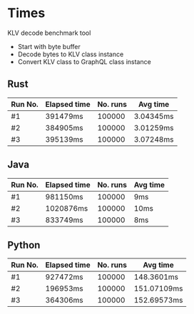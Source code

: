 # Times

KLV decode benchmark tool

- Start with byte buffer
- Decode bytes to KLV class instance
- Convert KLV class to GraphQL class instance

## Rust

| Run No. | Elapsed time | No. runs | Avg time |
| -- | -- | -- | -- |
| #1 | 391479ms | 100000 | 3.04345ms |
| #2 | 384905ms | 100000 | 3.01259ms |
| #3 | 395139ms | 100000 | 3.07248ms |

## Java

| Run No. | Elapsed time | No. runs | Avg time |
| -- | -- | -- | -- |
| #1 | 981150ms | 100000 | 9ms |
| #2 | 1020876ms | 100000 | 10ms |
| #3 | 833749ms | 100000 | 8ms |

## Python

| Run No. | Elapsed time | No. runs | Avg time |
| -- | -- | -- | -- |
| #1 | 927472ms | 100000 | 148.3601ms |
| #2 | 196953ms | 100000 | 151.07109ms |
| #3 | 364306ms | 100000 | 152.69573ms |
